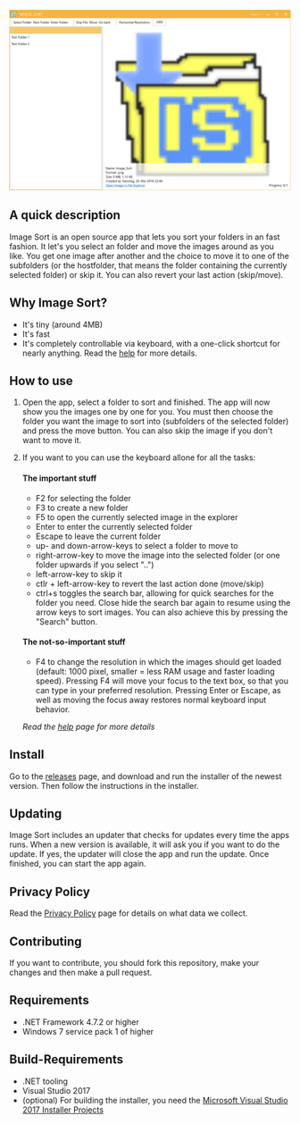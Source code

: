 ![Screenshot from the user interface of Image Sort](https://github.com/Lolle2000la/Image-Sort/blob/master/screenshot_1.12.0.png?raw=true)

## A quick description

Image Sort is an open source app that lets you sort your folders in an fast fashion. It let's you select an folder and move the images around as you like. You get one image after another and the choice to move it to one of the subfolders (or the hostfolder, that means the folder containing the currently selected folder) or skip it. You can also revert your last action (skip/move).

## Why Image Sort?

- It's tiny (around 4MB)
- It's fast
- It's completely controllable via keyboard, with a one-click shortcut for nearly anything. Read the [help](help.md) for more details.

## How to use

1. Open the app, select a folder to sort and finished. The app will now show you the images one by one for you. You must then choose the folder you want the image to sort into (subfolders of the selected folder) and press the move button. You can also skip the image if you don't want to move it.
2. If you want to you can use the keyboard allone for all the tasks:

   #### The important stuff

   - F2 for selecting the folder
   - F3 to create a new folder
   - F5 to open the currently selected image in the explorer
   - Enter to enter the currently selected folder
   - Escape to leave the current folder
   - up- and down-arrow-keys to select a folder to move to
   - right-arrow-key to move the image into the selected folder (or one folder upwards if you select "..")
   - left-arrow-key to skip it
   - ctlr + left-arrow-key to revert the last action done (move/skip)
   - ctrl+s toggles the search bar, allowing for quick searches for the folder you need. Close hide the search bar again to resume using the arrow keys to sort images. You can also achieve this by pressing the "Search" button.

   #### The not-so-important stuff

   - F4 to change the resolution in which the images should get loaded (default: 1000 pixel, smaller = less RAM usage and faster loading speed). Pressing F4 will move your focus to the text box, so that you can type in your preferred resolution. Pressing Enter or Escape, as well as moving the focus away restores normal keyboard input behavior.

   _Read the [help](help.md) page for more details_

## Install

Go to the [releases](https://github.com/Lolle2000la/Image-Sort/releases) page, and download and run the installer of the newest version. Then follow the instructions in the installer.

## Updating

Image Sort includes an updater that checks for updates every time the apps runs. When a new version is available, it will ask you if you want to do the update. If yes, the updater will close the app and run the update. Once finished, you can start the app again.

## Privacy Policy

Read the [Privacy Policy](privacy_policy.md) page for details on what data we collect.

## Contributing

If you want to contribute, you should fork this repository, make your changes and then make a pull request.

## Requirements

- .NET Framework 4.7.2 or higher
- Windows 7 service pack 1 of higher

## Build-Requirements

- .NET tooling
- Visual Studio 2017
- (optional) For building the installer, you need the [Microsoft Visual Studio 2017 Installer Projects](https://marketplace.visualstudio.com/items?itemName=VisualStudioProductTeam.MicrosoftVisualStudio2017InstallerProjects)
